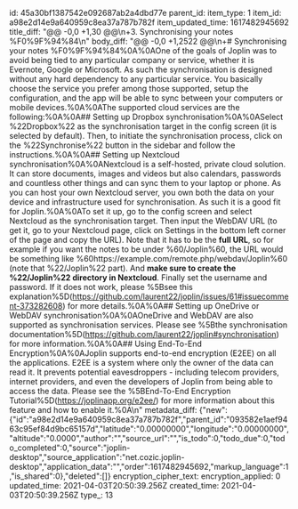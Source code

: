 id: 45a30bf1387542e092687ab2a4dbd77e
parent_id: 
item_type: 1
item_id: a98e2d14e9a640959c8ea37a787b782f
item_updated_time: 1617482945692
title_diff: "@@ -0,0 +1,30 @@\\n+3. Synchronising your notes %F0%9F%94%84\\n"
body_diff: "@@ -0,0 +1,2522 @@\\n+# Synchronising your notes %F0%9F%94%84%0A%0AOne of the goals of Joplin was to avoid being tied to any particular company or service, whether it is Evernote, Google or Microsoft. As such the synchronisation is designed without any hard dependency to any particular service. You basically choose the service you prefer among those supported, setup the configuration, and the app will be able to sync between your computers or mobile devices.%0A%0AThe supported cloud services are the following:%0A%0A## Setting up Dropbox synchronisation%0A%0ASelect %22Dropbox%22 as the synchronisation target in the config screen (it is selected by default). Then, to initiate the synchronisation process, click on the %22Synchronise%22 button in the sidebar and follow the instructions.%0A%0A## Setting up Nextcloud synchronisation%0A%0ANextcloud is a self-hosted, private cloud solution. It can store documents, images and videos but also calendars, passwords and countless other things and can sync them to your laptop or phone. As you can host your own Nextcloud server, you own both the data on your device and infrastructure used for synchronisation. As such it is a good fit for Joplin.%0A%0ATo set it up, go to the config screen and select Nextcloud as the synchronisation target. Then input the WebDAV URL (to get it, go to your Nextcloud page, click on Settings in the bottom left corner of the page and copy the URL). Note that it has to be the **full URL**, so for example if you want the notes to be under %60/Joplin%60, the URL would be something like %60https://example.com/remote.php/webdav/Joplin%60 (note that %22/Joplin%22 part). And **make sure to create the %22/Joplin%22 directory in Nextcloud**. Finally set the username and password. If it does not work, please %5Bsee this explanation%5D(https://github.com/laurent22/joplin/issues/61#issuecomment-373282608) for more details.%0A%0A## Setting up OneDrive or WebDAV synchronisation%0A%0AOneDrive and WebDAV are also supported as synchronisation services. Please see %5Bthe synchronisation documentation%5D(https://github.com/laurent22/joplin#synchronisation) for more information.%0A%0A## Using End-To-End Encryption%0A%0AJoplin supports end-to-end encryption (E2EE) on all the applications. E2EE is a system where only the owner of the data can read it. It prevents potential eavesdroppers - including telecom providers, internet providers, and even the developers of Joplin from being able to access the data. Please see the %5BEnd-To-End Encryption Tutorial%5D(https://joplinapp.org/e2ee/) for more information about this feature and how to enable it.%0A\\n"
metadata_diff: {"new":{"id":"a98e2d14e9a640959c8ea37a787b782f","parent_id":"093582e1aef9463c95ef84d9bc65157d","latitude":"0.00000000","longitude":"0.00000000","altitude":"0.0000","author":"","source_url":"","is_todo":0,"todo_due":0,"todo_completed":0,"source":"joplin-desktop","source_application":"net.cozic.joplin-desktop","application_data":"","order":1617482945692,"markup_language":1,"is_shared":0},"deleted":[]}
encryption_cipher_text: 
encryption_applied: 0
updated_time: 2021-04-03T20:50:39.256Z
created_time: 2021-04-03T20:50:39.256Z
type_: 13